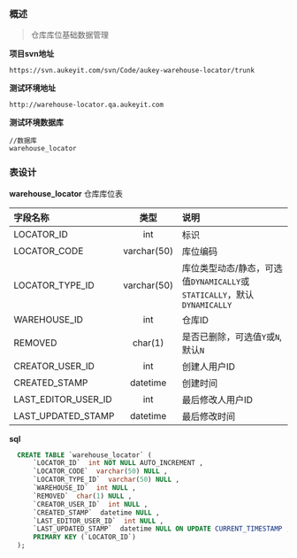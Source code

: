 ### 概述

> 仓库库位基础数据管理

**项目svn地址**
```text
https://svn.aukeyit.com/svn/Code/aukey-warehouse-locator/trunk
```

**测试环境地址**
```text
http://warehouse-locator.qa.aukeyit.com
```

**测试环境数据库**
```text
//数据库
warehouse_locator

```

### 表设计

**warehouse_locator** 仓库库位表

| 字段名称             |     类型     | 说明                                                                 |
|:--------------------|:-----------:|:--------------------------------------------------------------------|
| LOCATOR_ID          |     int     | 标识                                                                 |
| LOCATOR_CODE        | varchar(50) | 库位编码                                                             |
| LOCATOR_TYPE_ID     | varchar(50) | 库位类型动态/静态，可选值`DYNAMICALLY`或`STATICALLY`，默认`DYNAMICALLY` |
| WAREHOUSE_ID        |     int     | 仓库ID                                                               |
| REMOVED             |   char(1)   | 是否已删除，可选值`Y`或`N`, 默认`N`                                    |
| CREATOR_USER_ID     |     int     | 创建人用户ID                                                         |
| CREATED_STAMP       |  datetime   | 创建时间                                                             |
| LAST_EDITOR_USER_ID |     int     | 最后修改人用户ID                                                      |
| LAST_UPDATED_STAMP  |  datetime   | 最后修改时间                                                          |


**sql**

```sql
  CREATE TABLE `warehouse_locator` (
      `LOCATOR_ID`  int NOT NULL AUTO_INCREMENT ,
      `LOCATOR_CODE`  varchar(50) NULL ,
      `LOCATOR_TYPE_ID`  varchar(50) NULL ,
      `WAREHOUSE_ID`  int NULL ,
      `REMOVED`  char(1) NULL ,
      `CREATOR_USER_ID`  int NULL ,
      `CREATED_STAMP`  datetime NULL ,
      `LAST_EDITOR_USER_ID`  int NULL ,
      `LAST_UPDATED_STAMP`  datetime NULL ON UPDATE CURRENT_TIMESTAMP ,
      PRIMARY KEY (`LOCATOR_ID`)
  );
```